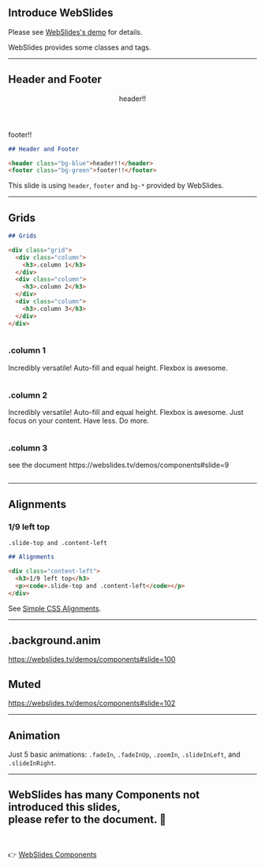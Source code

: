 <!-- sectionTitle: Introduce WebSlides -->

## Introduce WebSlides

Please see [WebSlides's demo](https://webslides.tv/demos/components#slide=5) for details.

WebSlides provides some classes and tags.

---

## Header and Footer

<header class="bg-blue">header!!</header>
<footer class="bg-green">footer!!</footer>

```markdown
## Header and Footer

<header class="bg-blue">header!!</header>
<footer class="bg-green">footer!!</footer>
```

This slide is using `header`, `footer` and `bg-*` provided by WebSlides.

---

## Grids

```markdown
## Grids

<div class="grid">
  <div class="column">
    <h3>.column 1</h3>
  </div>
  <div class="column">
    <h3>.column 2</h3>
  </div>
  <div class="column">
    <h3>.column 3</h3>
  </div>
</div>
```

<div class="grid">
  <div class="column">
    <h3>.column 1</h3>
    <p>Incredibly versatile! Auto-fill and equal height. Flexbox is awesome.</p>
  </div>
  <div class="column">
    <h3>.column 2</h3>
    <p>Incredibly versatile! Auto-fill and equal height. Flexbox is awesome. Just focus on your content. Have less. Do more.</p>
  </div>
  <div class="column">
    <h3>.column 3</h3>
    <p>see the document https://webslides.tv/demos/components#slide=9</p>
  </div>
</div>

---

## Alignments

<div class="content-left">
  <h3>1/9 left top</h3>
  <p><code>.slide-top and .content-left</code></p>
</div>

```markdown
## Alignments

<div class="content-left">
  <h3>1/9 left top</h3>
  <p><code>.slide-top and .content-left</code></p>
</div>
```

See [Simple CSS Alignments](https://webslides.tv/demos/components#slide=14).

---

## .background.anim

https://webslides.tv/demos/components#slide=100

## Muted

https://webslides.tv/demos/components#slide=102

---

<h2 class="zoomIn">Animation</h2>

Just 5 basic animations: `.fadeIn`, `.fadeInUp`, `.zoomIn`, `.slideInLeft`, and `.slideInRight`.

---

## WebSlides has many Components not introduced this slides, <br />please refer to the document. 🙏

<br />

👉 [WebSlides Components](https://webslides.tv/demos/components#slide=2)
